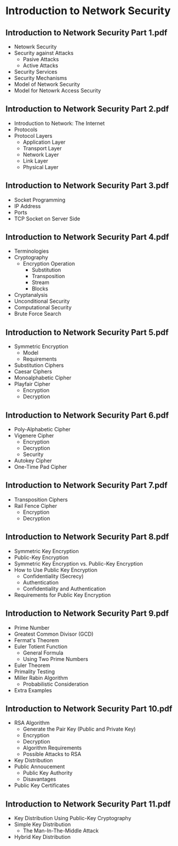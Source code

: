 # Introduction to Network Security

## Introduction to Network Security  Part 1.pdf

* Netowrk Security
* Security against Attacks
  * Pasive Attacks
  * Active Attacks
* Security Services
* Security Mechanisms
* Model of Network Security
* Model for Netowrk Access Security

## Introduction to Network Security  Part 2.pdf

* Introduction to Network: The Internet
* Protocols
* Protocol Layers
  * Application Layer
  * Transport Layer
  * Network Layer
  * Link Layer
  * Physical Layer

## Introduction to Network Security  Part 3.pdf

* Socket Programming
* IP Address
* Ports
* TCP Socket on Server Side

## Introduction to Network Security  Part 4.pdf

* Terminologies
* Cryptography
  * Encryption Operation
    * Substitution
    * Transposition
    * Stream
    * Blocks
* Cryptanalysis
* Unconditional Security
* Computational Security
* Brute Force Search

## Introduction to Network Security  Part 5.pdf

* Symmetric Encryption
  * Model
  * Requirements
* Substitution Ciphers
* Caesar Ciphers
* Monoalphabetic Cipher
* Playfair Cipher
  * Encryption
  * Decryption

## Introduction to Network Security  Part 6.pdf

* Poly-Alphabetic Cipher
* Vigenere Cipher
  * Encryption
  * Decryption
  * Security
* Autokey Cipher
* One-Time Pad Cipher

## Introduction to Network Security  Part 7.pdf

* Transposition Ciphers
* Rail Fence Cipher
  * Encryption
  * Decryption

## Introduction to Network Security  Part 8.pdf

* Symmetric Key Encryption
* Public-Key Encryption
* Symmetric Key Encryption vs. Public-Key Encryption
* How to Use Public Key Encryption
  * Confidentiality (Secrecy)
  * Authentication
  * Confidentiality and Authentication
* Requirements for Public Key Encryption

## Introduction to Network Security  Part 9.pdf

* Prime Number
* Greatest Common Divisor (GCD)
* Fermat's Theorem
* Euler Totient Function
  * General Formula
  * Using Two Prime Numbers
* Euler Theorem
* Primality Testing
* Miller Rabin Algorithm
  * Probabilistic Consideration
* Extra Examples

## Introduction to Network Security  Part 10.pdf

* RSA Algorithm
  * Generate the Pair Key (Public and Private Key)
  * Encryption
  * Decryption
  * Algorithm Requirements
  * Possible Attacks to RSA
* Key Distribution
* Public Annoucement
  * Public Key Authority
  * Disavantages
* Public Key Certificates

## Introduction to Network Security  Part 11.pdf

* Key Distribution Using Public-Key Cryptography
* Simple Key Distribution
  * The Man-In-The-Middle Attack
* Hybrid Key Distribution
